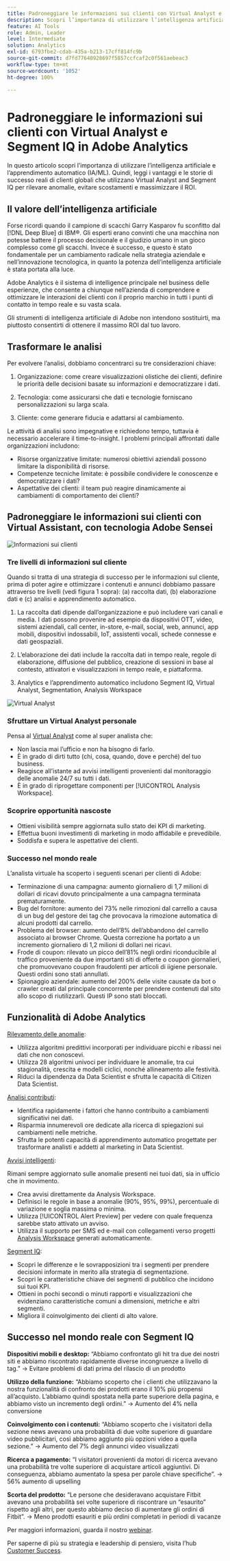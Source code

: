 ```yaml
---
title: Padroneggiare le informazioni sui clienti con Virtual Analyst e Segment IQ
description: Scopri l’importanza di utilizzare l’intelligenza artificiale e l’apprendimento automatico (IA/ML). Scopri i vantaggi e le storie di successo reali di clienti globali che utilizzano Virtual Analyst and Segment IQ per rilevare anomalie, evitare scostamenti e massimizzare il ROI.
feature: AI Tools
role: Admin, Leader
level: Intermediate
solution: Analytics
exl-id: 6793fbe2-cdab-435a-b213-17cff814fc9b
source-git-commit: d7fd77640928697f5857ccfcaf2c0f561aebeac3
workflow-type: tm+mt
source-wordcount: '1052'
ht-degree: 100%

---
```


# Padroneggiare le informazioni sui clienti con Virtual Analyst e Segment IQ in Adobe Analytics

In questo articolo scopri l’importanza di utilizzare l’intelligenza artificiale e l’apprendimento automatico (IA/ML). Quindi, leggi i vantaggi e le storie di successo reali di clienti globali che utilizzano Virtual Analyst and Segment IQ per rilevare anomalie, evitare scostamenti e massimizzare il ROI.

## Il valore dell’intelligenza artificiale

Forse ricordi quando il campione di scacchi Garry Kasparov fu sconfitto dal [!DNL Deep Blue] di IBM®. Gli esperti erano convinti che una macchina non potesse battere il processo decisionale e il giudizio umano in un gioco complesso come gli scacchi. Invece è successo, e questo è stato fondamentale per un cambiamento radicale nella strategia aziendale e nell’innovazione tecnologica, in quanto la potenza dell’intelligenza artificiale è stata portata alla luce.

Adobe Analytics è il sistema di intelligence principale nel business delle esperienze, che consente a chiunque nell’azienda di comprendere e ottimizzare le interazioni dei clienti con il proprio marchio in tutti i punti di contatto in tempo reale e su vasta scala.

Gli strumenti di intelligenza artificiale di Adobe non intendono sostituirti, ma piuttosto consentirti di ottenere il massimo ROI dal tuo lavoro.

## Trasformare le analisi

Per evolvere l’analisi, dobbiamo concentrarci su tre considerazioni chiave:

1. Organizzazione: come creare visualizzazioni olistiche dei clienti, definire le priorità delle decisioni basate su informazioni e democratizzare i dati.

1. Tecnologia: come assicurarsi che dati e tecnologie forniscano personalizzazioni su larga scala.

1. Cliente: come generare fiducia e adattarsi al cambiamento.

Le attività di analisi sono impegnative e richiedono tempo, tuttavia è necessario accelerare il time-to-insight. I problemi principali affrontati dalle organizzazioni includono:

* Risorse organizzative limitate: numerosi obiettivi aziendali possono limitare la disponibilità di risorse.
* Competenze tecniche limitate: è possibile condividere le conoscenze e democratizzare i dati?
* Aspettative dei clienti: il team può reagire dinamicamente ai cambiamenti di comportamento dei clienti?

## Padroneggiare le informazioni sui clienti con Virtual Assistant, con tecnologia Adobe Sensei

![Informazioni sui clienti](assets/customer-intelligence.png)

### Tre livelli di informazioni sul cliente

Quando si tratta di una strategia di successo per le informazioni sul cliente, prima di poter agire e ottimizzare i contenuti e annunci dobbiamo passare attraverso tre livelli (vedi figura 1 sopra): (a) raccolta dati, (b) elaborazione dati e (c) analisi e apprendimento automatico.

1. La raccolta dati dipende dall’organizzazione e può includere vari canali e media. I dati possono provenire ad esempio da dispositivi OTT, video, sistemi aziendali, call center, in-store, e-mail, social, web, annunci, app mobili, dispositivi indossabili, IoT, assistenti vocali, schede connesse e dati geospaziali.

1. L’elaborazione dei dati include la raccolta dati in tempo reale, regole di elaborazione, diffusione del pubblico, creazione di sessioni in base al contesto, attivatori e visualizzazioni in tempo reale, e piattaforma.

1. Analytics e l’apprendimento automatico includono Segment IQ, Virtual Analyst, Segmentation, Analysis Workspace

![Virtual Analyst](assets/virtual-analysis.png)

### Sfruttare un Virtual Analyst personale

Pensa al [Virtual Analyst](https://experienceleague.adobe.com/docs/analytics/analyze/analysis-workspace/virtual-analyst/overview.html?lang=it) come al super analista che:

* Non lascia mai l’ufficio e non ha bisogno di farlo.
* È in grado di dirti tutto (chi, cosa, quando, dove e perché) del tuo business.
* Reagisce all’istante ad avvisi intelligenti provenienti dal monitoraggio delle anomalie 24/7 su tutti i dati.
* È in grado di riprogettare componenti per [!UICONTROL Analysis Workspace].

### Scoprire opportunità nascoste

* Ottieni visibilità sempre aggiornata sullo stato dei KPI di marketing.
* Effettua buoni investimenti di marketing in modo affidabile e prevedibile.
* Soddisfa e supera le aspettative dei clienti.

### Successo nel mondo reale

L’analista virtuale ha scoperto i seguenti scenari per clienti di Adobe:

* Terminazione di una campagna: aumento giornaliero di 1,7 milioni di dollari di ricavi dovuto principalmente a una campagna terminata prematuramente.
* Bug del fornitore: aumento del 73% nelle rimozioni dal carrello a causa di un bug del gestore dei tag che provocava la rimozione automatica di alcuni prodotti dal carrello.
* Problema del browser: aumento dell’8% dell’abbandono del carrello associato ai browser Chrome. Questa correzione ha portato a un incremento giornaliero di 1,2 milioni di dollari nei ricavi.
* Frode di coupon: rilevato un picco dell’81% negli ordini riconducibile al traffico proveniente da due importanti siti di offerte o coupon giornalieri, che promuovevano coupon fraudolenti per articoli di iigiene personale. Questi ordini sono stati annullati.
* Spionaggio aziendale: aumento del 200% delle visite causate da bot o crawler creati dal principale concorrente per prendere contenuti dal sito allo scopo di riutilizzarli. Questi IP sono stati bloccati.

## Funzionalità di Adobe Analytics

[Rilevamento delle anomalie](https://experienceleague.adobe.com/docs/analytics/analyze/analysis-workspace/virtual-analyst/anomaly-detection/anomaly-detection.html?lang=it):

* Utilizza algoritmi predittivi incorporati per individuare picchi e ribassi nei dati che non conoscevi.
* Utilizza 28 algoritmi univoci per individuare le anomalie, tra cui stagionalità, crescita e modelli ciclici, nonché allineamento alle festività.
* Riduci la dipendenza da Data Scientist e sfrutta le capacità di Citizen Data Scientist.

[Analisi contributi](https://experienceleague.adobe.com/docs/analytics/analyze/analysis-workspace/virtual-analyst/contribution-analysis/ca-tokens.html?lang=it):

* Identifica rapidamente i fattori che hanno contribuito a cambiamenti significativi nei dati.
* Risparmia innumerevoli ore dedicate alla ricerca di spiegazioni sui cambiamenti nelle metriche.
* Sfrutta le potenti capacità di apprendimento automatico progettate per trasformare analisti e addetti al marketing in Data Scientist.

[Avvisi intelligenti](https://experienceleague.adobe.com/docs/analytics/analyze/analysis-workspace/virtual-analyst/intelligent-alerts/intellligent-alerts.html?lang=it):

Rimani sempre aggiornato sulle anomalie presenti nei tuoi dati, sia in ufficio che in movimento.

* Crea avvisi direttamente da Analysis Workspace.
* Definisci le regole in base a anomalie (90%, 95%, 99%), percentuale di variazione e soglia massima o minima.
* Utilizza [!UICONTROL Alert Preview] per vedere con quale frequenza sarebbe stato attivato un avviso.
* Utilizza il supporto per SMS ed e-mail con collegamenti verso progetti [Analysis Workspace](https://experienceleague.adobe.com/docs/analytics/analyze/analysis-workspace/home.html?lang=it) generati automaticamente.

[Segment IQ](https://experienceleague.adobe.com/docs/analytics/analyze/analysis-workspace/segment-iq.html?lang=it):

* Scopri le differenze e le sovrapposizioni tra i segmenti per prendere decisioni informate in merito alla strategia di segmentazione.
* Scopri le caratteristiche chiave dei segmenti di pubblico che incidono sui tuoi KPI.
* Ottieni in pochi secondi o minuti rapporti e visualizzazioni che evidenziano caratteristiche comuni a dimensioni, metriche e altri segmenti.
* Migliora il coinvolgimento dei clienti di alto valore.

## Successo nel mondo reale con Segment IQ

**Dispositivi mobili e desktop:** “Abbiamo confrontato gli hit tra due dei nostri siti e abbiamo riscontrato rapidamente diverse incongruenze a livello di tag.” → Evitare problemi di dati prima del rilascio di un prodotto

**Utilizzo della funzione:** “Abbiamo scoperto che i clienti che utilizzavano la nostra funzionalità di confronto dei prodotti erano il 10% più propensi all’acquisto. L’abbiamo quindi spostata nella parte superiore della pagina, e abbiamo visto un incremento degli ordini.” → Aumento del 4% nella conversione

**Coinvolgimento con i contenuti:** “Abbiamo scoperto che i visitatori della sezione news avevano una probabilità di due volte superiore di guardare video pubblicitari, così abbiamo aggiunto più opzioni video a quella sezione.” → Aumento del 7% degli annunci video visualizzati

**Ricerca a pagamento:** “I visitatori provenienti da motori di ricerca avevano una probabilità tre volte superiore di acquistare articoli aggiuntivi. Di conseguenza, abbiamo aumentato la spesa per parole chiave specifiche”. → 56% aumento di upselling

**Scorta del prodotto:** “Le persone che desideravano acquistare Fitbit avevano una probabilità sei volte superiore di riscontrare un “esaurito” rispetto agli altri, per questo abbiamo deciso di aumentare gli ordini di Fitbit”. → Meno prodotti esauriti e più ordini completati in periodi di vacanze

Per maggiori informazioni, guarda il nostro [webinar](https://adobecustomersuccess.adobeconnect.com/pmetho6ivh68/).

Per saperne di più su strategia e leadership di pensiero, visita l’hub [Customer Success](https://experienceleague.adobe.com/docs/customer-success/customer-success/overview.html?lang=it).
